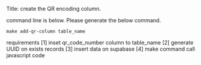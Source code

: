 Title: create the QR encoding column.

command line is below. Please generate the below command.

```
make add-qr-column table_name
```

requirements
[1] inset qr_code_number column to table_name
[2] generate UUID on exists records
[3] insert data on supabase
[4] make command call javascript code

